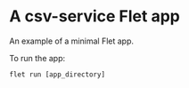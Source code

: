 # A csv-service Flet app

An example of a minimal Flet app.

To run the app:

```
flet run [app_directory]
```